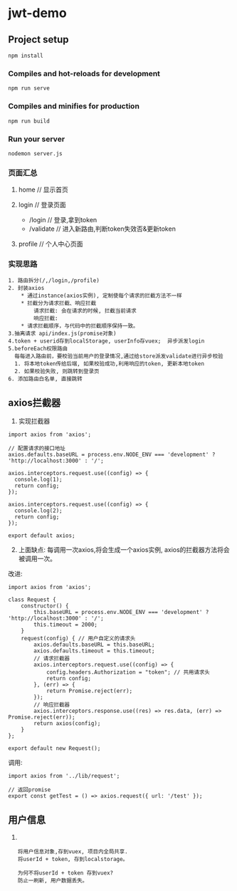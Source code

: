 # jwt-demo

## Project setup
```
npm install
```

### Compiles and hot-reloads for development
```
npm run serve
```

### Compiles and minifies for production
```
npm run build
```

### Run your server
```
nodemon server.js
```

### 页面汇总

1. home // 显示首页

2. login // 登录页面

    * /login // 登录,拿到token
    * /validate // 进入新路由,判断token失效否&更新token

3. profile // 个人中心页面

### 实现思路

```
1. 路由拆分(/,/login,/profile)
2. 封装axios
    * 通过instance(axios实例), 定制使每个请求的拦截方法不一样
    * 拦截分为请求拦截、响应拦截
        请求拦截: 会在请求的时候, 拦截当前请求
        响应拦截: 
    * 请求拦截顺序，与代码中的拦截顺序保持一致。
3.抽离请求 api/index.js(promise对象)
4.token + userid存到localStorage, userInfo存vuex;  异步派发login
5.beforeEach权限路由
  每每进入路由前，要校验当前用户的登录情况,通过给store派发validate进行异步校验
  1. 将本地token传给后端, 如果校验成功,利用响应的token, 更新本地token
  2. 如果校验失败, 则跳转到登录页
6. 添加路由白名单, 直接跳转
```

## axios拦截器

1. 实现拦截器

```
import axios from 'axios';

// 配置请求的接口地址
axios.defaults.baseURL = process.env.NODE_ENV === 'development' ? 'http://localhost:3000' : '/';

axios.interceptors.request.use((config) => {
  console.log(1);
  return config;
});

axios.interceptors.request.use((config) => {
  console.log(2);
  return config;
});

export default axios;
```

2. 上面缺点: 每调用一次axios,将会生成一个axios实例, axios的拦截器方法将会被调用一次。

改进:

```
import axios from 'axios';

class Request {
    constructor() {
        this.baseURL = process.env.NODE_ENV === 'development' ? 'http://localhost:3000' : '/';
        this.timeout = 2000;
    }
    request(config) { // 用户自定义的请求头
        axios.defaults.baseURL = this.baseURL;
        axios.defaults.timeout = this.timeout;
        // 请求拦截器
        axios.interceptors.request.use((config) => {
            config.headers.Authorization = "token"; // 共用请求头
            return config;
        }, (err) => {
            return Promise.reject(err);
        });
        // 响应拦截器
        axios.interceptors.response.use((res) => res.data, (err) => Promise.reject(err));
        return axios(config);
    }
};

export default new Request();

```

调用:

```
import axios from '../lib/request';

// 返回promise
export const getTest = () => axios.request({ url: '/test' });

```

## 用户信息

1. 
```
   将用户信息对象,存到vuex, 项目内全局共享.
   将userId + token, 存到localstorage。

   为何不将userId + token 存到vuex? 
   防止一刷新, 用户数据丢失。
```
